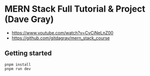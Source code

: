 # MERN Stack Full Tutorial & Project (Dave Gray)

- https://www.youtube.com/watch?v=CvCiNeLnZ00
- https://github.com/gitdagray/mern_stack_course

## Getting started

```console
pnpm install
pnpm run dev
```
